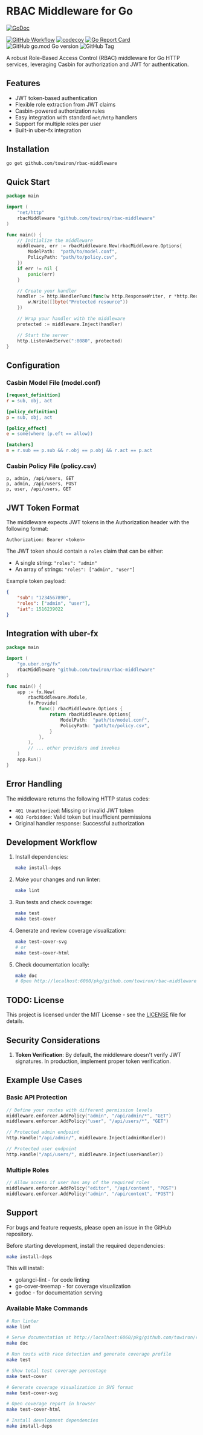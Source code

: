 # RBAC Middleware for Go
[![GoDoc](https://img.shields.io/badge/godoc-reference-blue.svg)](https://pkg.go.dev/github.com/towiron/rbac-middleware)

[![GitHub Workflow](https://github.com/towiron/rbac-middleware/actions/workflows/go.yaml/badge.svg?branch=main)](https://github.com/towiron/rbac-middleware/actions/workflows/go.yaml)
[![codecov](https://codecov.io/gh/towiron/rbac-middleware/graph/badge.svg?token=IING0E9DE0)](https://codecov.io/gh/towiron/rbac-middleware)
[![Go Report Card](https://goreportcard.com/badge/github.com/towiron/rbac-middleware)](https://goreportcard.com/report/github.com/towiron/rbac-middleware)
![GitHub go.mod Go version](https://img.shields.io/github/go-mod/go-version/towiron/rbac-middleware)
![GitHub Tag](https://img.shields.io/github/v/tag/towiron/rbac-middleware)

A robust Role-Based Access Control (RBAC) middleware for Go HTTP services, leveraging Casbin for authorization and JWT for authentication.

## Features

- JWT token-based authentication
- Flexible role extraction from JWT claims
- Casbin-powered authorization rules
- Easy integration with standard `net/http` handlers
- Support for multiple roles per user
- Built-in uber-fx integration

## Installation

```bash
go get github.com/towiron/rbac-middleware
```

## Quick Start

```go
package main

import (
    "net/http"
    rbacMiddleware "github.com/towiron/rbac-middleware"
)

func main() {
    // Initialize the middleware
    middleware, err := rbacMiddleware.New(rbacMiddleware.Options{
        ModelPath:  "path/to/model.conf",
        PolicyPath: "path/to/policy.csv",
    })
    if err != nil {
        panic(err)
    }

    // Create your handler
    handler := http.HandlerFunc(func(w http.ResponseWriter, r *http.Request) {
        w.Write([]byte("Protected resource"))
    })

    // Wrap your handler with the middleware
    protected := middleware.Inject(handler)

    // Start the server
    http.ListenAndServe(":8080", protected)
}
```

## Configuration

### Casbin Model File (model.conf)

```ini
[request_definition]
r = sub, obj, act

[policy_definition]
p = sub, obj, act

[policy_effect]
e = some(where (p.eft == allow))

[matchers]
m = r.sub == p.sub && r.obj == p.obj && r.act == p.act
```

### Casbin Policy File (policy.csv)

```csv
p, admin, /api/users, GET
p, admin, /api/users, POST
p, user, /api/users, GET
```

## JWT Token Format

The middleware expects JWT tokens in the Authorization header with the following format:

```
Authorization: Bearer <token>
```

The JWT token should contain a `roles` claim that can be either:
- A single string: `"roles": "admin"`
- An array of strings: `"roles": ["admin", "user"]`

Example token payload:
```json
{
    "sub": "1234567890",
    "roles": ["admin", "user"],
    "iat": 1516239022
}
```

## Integration with uber-fx

```go
package main

import (
    "go.uber.org/fx"
    rbacMiddleware "github.com/towiron/rbac-middleware"
)

func main() {
    app := fx.New(
        rbacMiddleware.Module,
        fx.Provide(
            func() rbacMiddleware.Options {
                return rbacMiddleware.Options{
                    ModelPath:  "path/to/model.conf",
                    PolicyPath: "path/to/policy.csv",
                }
            },
        ),
        // ... other providers and invokes
    )
    app.Run()
}
```

## Error Handling

The middleware returns the following HTTP status codes:
- `401 Unauthorized`: Missing or invalid JWT token
- `403 Forbidden`: Valid token but insufficient permissions
- Original handler response: Successful authorization

## Development Workflow

1. Install dependencies:
   ```bash
   make install-deps
   ```

2. Make your changes and run linter:
   ```bash
   make lint
   ```

3. Run tests and check coverage:
   ```bash
   make test
   make test-cover
   ```

4. Generate and review coverage visualization:
   ```bash
   make test-cover-svg
   # or
   make test-cover-html
   ```

5. Check documentation locally:
   ```bash
   make doc
   # Open http://localhost:6060/pkg/github.com/towiron/rbac-middleware/
   ```


## TODO: License 

This project is licensed under the MIT License - see the [LICENSE](LICENSE) file for details.

## Security Considerations

1. **Token Verification**: By default, the middleware doesn't verify JWT signatures. In production, implement proper token verification.

## Example Use Cases

### Basic API Protection

```go
// Define your routes with different permission levels
middleware.enforcer.AddPolicy("admin", "/api/admin/*", "GET")
middleware.enforcer.AddPolicy("user", "/api/users/*", "GET")

// Protected admin endpoint
http.Handle("/api/admin/", middleware.Inject(adminHandler))

// Protected user endpoint
http.Handle("/api/users/", middleware.Inject(userHandler))
```

### Multiple Roles

```go
// Allow access if user has any of the required roles
middleware.enforcer.AddPolicy("editor", "/api/content", "POST")
middleware.enforcer.AddPolicy("admin", "/api/content", "POST")
```

## Support

For bugs and feature requests, please open an issue in the GitHub repository.


Before starting development, install the required dependencies:

```bash
make install-deps
```

This will install:
- golangci-lint - for code linting
- go-cover-treemap - for coverage visualization
- godoc - for documentation serving

### Available Make Commands

```bash
# Run linter
make lint

# Serve documentation at http://localhost:6060/pkg/github.com/towiron/rbac-middleware/
make doc

# Run tests with race detection and generate coverage profile
make test

# Show total test coverage percentage
make test-cover

# Generate coverage visualization in SVG format
make test-cover-svg

# Open coverage report in browser
make test-cover-html

# Install development dependencies
make install-deps
```